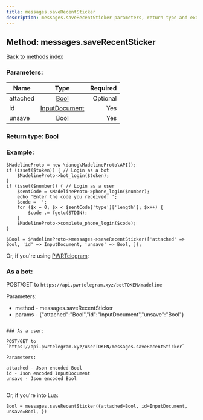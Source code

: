 ```yaml
---
title: messages.saveRecentSticker
description: messages.saveRecentSticker parameters, return type and example
---
```

## Method: messages.saveRecentSticker  
[Back to methods index](index.md)


### Parameters:

| Name     |    Type       | Required |
|----------|:-------------:|---------:|
|attached|[Bool](../types/Bool.md) | Optional|
|id|[InputDocument](../types/InputDocument.md) | Yes|
|unsave|[Bool](../types/Bool.md) | Yes|


### Return type: [Bool](../types/Bool.md)

### Example:


```
$MadelineProto = new \danog\MadelineProto\API();
if (isset($token)) { // Login as a bot
    $MadelineProto->bot_login($token);
}
if (isset($number)) { // Login as a user
    $sentCode = $MadelineProto->phone_login($number);
    echo 'Enter the code you received: ';
    $code = '';
    for ($x = 0; $x < $sentCode['type']['length']; $x++) {
        $code .= fgetc(STDIN);
    }
    $MadelineProto->complete_phone_login($code);
}

$Bool = $MadelineProto->messages->saveRecentSticker(['attached' => Bool, 'id' => InputDocument, 'unsave' => Bool, ]);
```

Or, if you're using [PWRTelegram](https://pwrtelegram.xyz):

### As a bot:

POST/GET to `https://api.pwrtelegram.xyz/botTOKEN/madeline`

Parameters:

* method - messages.saveRecentSticker
* params - {"attached":"Bool","id":"InputDocument","unsave":"Bool"}

```

### As a user:

POST/GET to `https://api.pwrtelegram.xyz/userTOKEN/messages.saveRecentSticker`

Parameters:

attached - Json encoded Bool
id - Json encoded InputDocument
unsave - Json encoded Bool


```

Or, if you're into Lua:

```
Bool = messages.saveRecentSticker({attached=Bool, id=InputDocument, unsave=Bool, })
```

